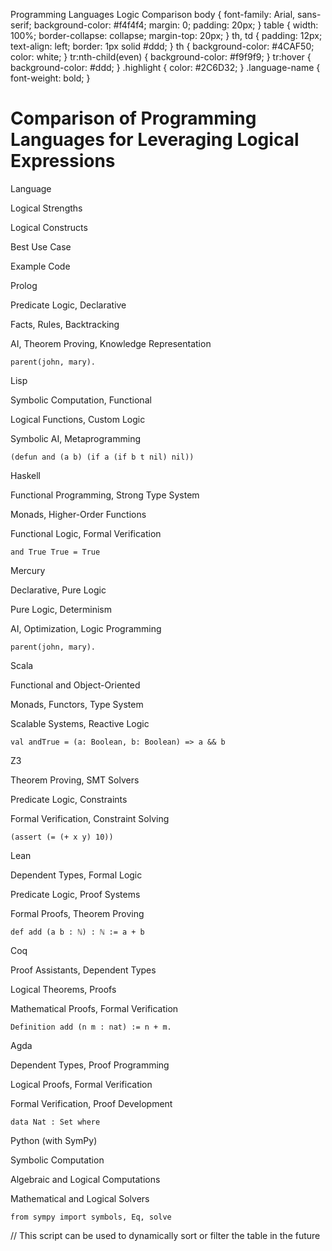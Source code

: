   Programming Languages Logic Comparison body { font-family: Arial, sans-serif; background-color: #f4f4f4; margin: 0; padding: 20px; } table { width: 100%; border-collapse: collapse; margin-top: 20px; } th, td { padding: 12px; text-align: left; border: 1px solid #ddd; } th { background-color: #4CAF50; color: white; } tr:nth-child(even) { background-color: #f9f9f9; } tr:hover { background-color: #ddd; } .highlight { color: #2C6D32; } .language-name { font-weight: bold; }

Comparison of Programming Languages for Leveraging Logical Expressions
======================================================================

Language

Logical Strengths

Logical Constructs

Best Use Case

Example Code

Prolog

Predicate Logic, Declarative

Facts, Rules, Backtracking

AI, Theorem Proving, Knowledge Representation

`parent(john, mary).`

Lisp

Symbolic Computation, Functional

Logical Functions, Custom Logic

Symbolic AI, Metaprogramming

`(defun and (a b) (if a (if b t nil) nil))`

Haskell

Functional Programming, Strong Type System

Monads, Higher-Order Functions

Functional Logic, Formal Verification

`and True True = True`

Mercury

Declarative, Pure Logic

Pure Logic, Determinism

AI, Optimization, Logic Programming

`parent(john, mary).`

Scala

Functional and Object-Oriented

Monads, Functors, Type System

Scalable Systems, Reactive Logic

`val andTrue = (a: Boolean, b: Boolean) => a && b`

Z3

Theorem Proving, SMT Solvers

Predicate Logic, Constraints

Formal Verification, Constraint Solving

`(assert (= (+ x y) 10))`

Lean

Dependent Types, Formal Logic

Predicate Logic, Proof Systems

Formal Proofs, Theorem Proving

`def add (a b : ℕ) : ℕ := a + b`

Coq

Proof Assistants, Dependent Types

Logical Theorems, Proofs

Mathematical Proofs, Formal Verification

`Definition add (n m : nat) := n + m.`

Agda

Dependent Types, Proof Programming

Logical Proofs, Formal Verification

Formal Verification, Proof Development

`data Nat : Set where`

Python (with SymPy)

Symbolic Computation

Algebraic and Logical Computations

Mathematical and Logical Solvers

`from sympy import symbols, Eq, solve`

// This script can be used to dynamically sort or filter the table in the future
